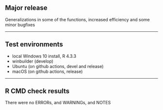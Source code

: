 ## Major release

Generalizations in some of the functions, increased efficiency and some minor bugfixes

----

## Test environments

* local Windows 10 install, R 4.3.3
* winbuilder (develop)
* Ubuntu (on github actions, devel and release)
* macOS (on github actions, release)

----

## R CMD check results

There were no ERRORs, and WARNINGs, and NOTES

